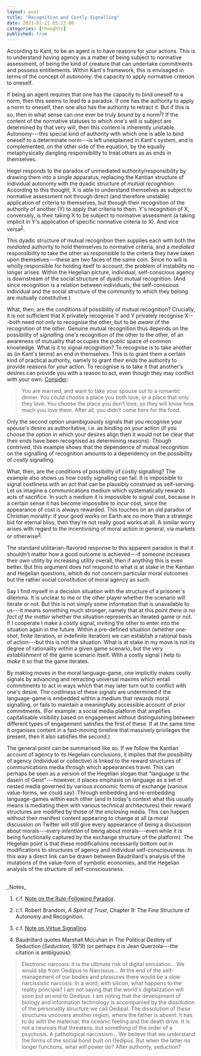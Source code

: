 ```yaml
---
layout: post
title: "Recognition and Costly Signalling"
date: 2021-01-21 05:23:00
categories: [thoughts]
published: true
---
```


According to Kant, to be an agent is to have reasons for your actions. This is to understand having agency as a matter of being subject to normative assessment, of being the kind of creature that can undertake commitments and possess entitlements. Within Kant's framework, this is envisaged in terms of the concept of _autonomy_: the capacity to apply normative criterion to oneself.

If being an agent requires that one has the capacity to bind oneself to a norm, then this seems to lead to a paradox. If one has the authority to apply a norm to oneself, then one also has the authority to retract it. But if this is so, then in what sense can one ever be truly _bound_ by a norm<sup>[1](#r1)</sup>? If the content of the normative statuses to which one's will is subject are determined by that very will, then this content is inherently unstable. Autonomy---this special kind of authority with which one is able to bind oneself to a determinate norm---is left unexplained in Kant's system, and is complemented, on the other side of the equation, by the equally metaphysically dangling responsibility to treat others as as ends in themselves.

Hegel responds to the paradox of unmediated authority/responsibility by drawing them into a single apparatus, replacing the Kantian structure of individual autonomy with the dyadic structure of _mutual recognition_. According to this thought, X is able to understand themselves as subject to normative assessment not through direct (and therefore unstable) application of criteria to themselves, but through their recognition of the authority of another (Y) to apply that criteria to them. Y's recognition of X, conversely, is their taking X to be subject to normative assessment (a taking implicit in Y's application of specific normative criteria to X). And vice versa<sup>[2](#r2)</sup>.

This dyadic structure of mutual recognition then supplies each with both the _mediated_ authority to hold themselves to normative criteria, and a _mediated_ responsibility to take the other as responsible to the criteria they have taken upon themselves---these are two faces of the same coin. Since no will is wholly responsible for holding itself to account, the problem of instability no longer arises. Within the Hegelian picture, individual, self-conscious agency is downstream of the social structure of dyadic mutual recognition. (And since recognition is a relation between individuals, the self-conscious individual and the social structure of the community to which they belong are mutually constitutive.)

What, then, are the conditions of possibility of mutual recognition? Crucially, it is not sufficient that X privately recognise Y and Y privately recognise X---both need not only to recognise the other, but to be _aware_ of the recognition of the other. Genuine mutual recognition thus depends on the possibility of _signalling_ one's recognition of the other to the other, of an awareness of mutuality that occupies the public space of common knowledge. What is it to signal recognition? To recognise is to take another as (in Kant's terms) an end in themselves. This is to grant them a certain kind of practical authority, namely to grant _their_ ends the authority to provide reasons for _your_ action. To recognise is to take it that another's desires can provide you with a reason to act, even though they may conflict with your own. [Consider](https://thezvi.wordpress.com/2020/12/15/motive-ambiguity/):

> You are married, and want to take your spouse out to a romantic dinner. You could choose a place you both love, or a place that only they love. You choose the place you don’t love, so they will know how much you love them. After all, you didn’t come here for the food.

Only the second option unambiguously signals that you recognise your spouse's desire as authoritative, i.e. as binding on your action (if you choose the option in which your desires align then it would not be clear that their ends have been recognised as determining reasons). Though contrived, this example shows that the dependence of mutual recognition on the signalling of recognition amounts to a dependency on the possibility of _costly_ signalling.

What, then, are the conditions of possibility of costly signalling? The example also shows us how costly signalling can fail. It is impossible to signal costliness with an act that can be plausibly construed as self-serving. Let us imagine a communications medium which systematically rewards acts of sacrifice. In such a medium it is impossible to signal cost, because in a certain sense it has become impossible to _incur_ cost, since the appearance of cost is always rewarded. This touches on an old paradox of Christian morality: if your good works on Earth are no more than a strategic bid for eternal bliss, then they're not really good works at all. A similar worry arises with regard to the incentivising of moral action in general, via markets or otherwise<sup>[3](#r3)</sup>.

The standard utilitarian-flavored response to this apparent paradox is that it shouldn't matter how a good outcome is achieved---if someone increases their own utility by increasing utility overall, then if anything this is even better. But this argument does not respond to what is at stake in the Kantian and Hegelian questions, which do not concern particular moral outcomes but the rather social constitution of moral agency as such.  

Say I find myself in a decision situation with the structure of a prisoner's dilemma. It is unclear to me or the other player whether the scenario will iterate or not. But this is not simply some information that is unavailable to us---it means something much stronger, namely that at this point _there is no fact of the matter_ whether the situation represents an iterated game or not. If I cooperate I make a costly signal, inviting the other to enter into the situation again in the future. Within a pre-defined situation (whether one-shot, finite iteration, or indefinite iteration) we can establish a rational basis of action---but this is not the situation. What is at stake in my move is not its degree of rationality within a given game scenario, but the very _establishment_ of the game scenario itself. With a costly signal I help to _make_ it so that the game iterates.

By making moves in the moral language-game, one implicitly makes costly signals by advancing and retracting universal maxims which entail commitments to act in ways which that may later turn out to conflict with one's desire. The costliness of these signals are undermined if the language-game is embedded within a medium that rewards moral signalling, or fails to maintain a meaningfully accessible account of prior commitments. (For example: a social media platform that amplifies capitalisable visibility based on engagement without distinguishing between different types of engagement satisfies the first of these. If at the same time it organises content in a fast-moving timeline that massively privileges the present, then it also satisfies the second.)

The general point can be summarised like so. If we follow the Kantian account of agency to its Hegelian conclusions, it implies that the possibility of agency (individual or collective) is linked to the reward structures of communications media through which appearances travel. This can perhaps be seen as a version of the Hegelian slogan that "language is the dasein of Geist"---however, it places emphasis on language as a set of nested media governed by various _economic_ forms of exchange (various value-forms, we could say). Through embedding and re-embedding language-games within each other (and in today's context what this usually means is mediating them with various technical architectures) their reward structures are modified by those of the enclosing media. This can happen without their manifest content appearing to change at all (a moral discussion on Twitter will still give every appearance of being a discussion about morals---every _intention_ of being about morals---even while it is being functionally captured by the exchange structure of the platform). The Hegelian point is that these modifications necessarily bottom out in modifications to structures of agency and individual self-consciousness. In this way a direct link can be drawn between Baudrillard's analysis of the mutations of the value-form of symbolic economies, and the Hegelian analysis of the structure of self-consciousness.

<br />
_Notes_

1. <a name="r1"></a>c.f. [Note on the Rule-Following Paradox]({{site.baseurl}}/2020/08/18/rule-following.html).

2. <a name="r2"></a>c.f. Robert Brandom, _A Spirit of Trust_, Chapter 9: The Fine Structure of Autonomy and Recognition.

3. <a name="r3"></a>c.f. [Note on Virtue Signalling]({{site.baseurl}}/2020/06/10/virtue-signalling.html).

4. <a name="r4"></a>Baudrillard quotes Marshall McLuhan in The Political Destiny of Seduction (_Seduction, 1979_) (or perhaps it is Jean Querzola---the citation is ambiguous):

> Electronic narcosis: it is the ultimate risk of digital simulation... We would slip from Oedipus to Narcissus... At the end of the self-management of our bodies and pleasures there would be a slow narcissistic narcosis. In a word, with silicon, what happens to the reality principle? I am not saying that the world's digitalization will soon put an end to Oedipus. I am noting that the development of biology and information technology is accompanied by the dissolution of the personality structure we call Oedipal. The dissolution of these structures uncovers another region, where the father is absent: it has to do with the maternal, the oceanic feeling and the death drive. It is not a neurosis that threatens, but something of the order of a psychosis. A pathological narcissism... We believe that we understand the forms of the social bond built on Oedipus. But when the latter no longer functions, what will power do? After authority, seduction?
